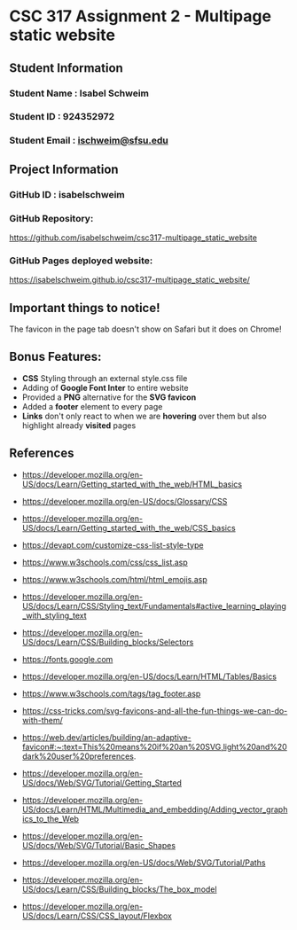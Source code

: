 # CSC 317 Assignment 2 - Multipage static website

## Student Information

### Student Name  : Isabel Schweim

### Student ID    : 924352972

### Student Email : ischweim@sfsu.edu

## Project Information

### GitHub ID     : isabelschweim

### GitHub Repository: 
https://github.com/isabelschweim/csc317-multipage_static_website

### GitHub Pages deployed website: 
https://isabelschweim.github.io/csc317-multipage_static_website/

## Important things to notice!
The favicon in the page tab doesn't show on Safari but it does on Chrome!

## Bonus Features:
- <b>CSS</b> Styling through an external style.css file
- Adding of <b>Google Font Inter</b> to entire website
- Provided a <b>PNG</b> alternative for the <b>SVG favicon</b>
- Added a <b>footer</b> element to every page
- <b>Links</b> don't only react to when we are <b>hovering</b> over them but also highlight already <b>visited</b> pages

## References

- https://developer.mozilla.org/en-US/docs/Learn/Getting_started_with_the_web/HTML_basics
- https://developer.mozilla.org/en-US/docs/Glossary/CSS
- https://developer.mozilla.org/en-US/docs/Learn/Getting_started_with_the_web/CSS_basics
- https://devapt.com/customize-css-list-style-type
- https://www.w3schools.com/css/css_list.asp
- https://www.w3schools.com/html/html_emojis.asp
- https://developer.mozilla.org/en-US/docs/Learn/CSS/Styling_text/Fundamentals#active_learning_playing_with_styling_text
- https://developer.mozilla.org/en-US/docs/Learn/CSS/Building_blocks/Selectors
- https://fonts.google.com
- https://developer.mozilla.org/en-US/docs/Learn/HTML/Tables/Basics
- https://www.w3schools.com/tags/tag_footer.asp
- https://css-tricks.com/svg-favicons-and-all-the-fun-things-we-can-do-with-them/
- https://web.dev/articles/building/an-adaptive-favicon#:~:text=This%20means%20if%20an%20SVG,light%20and%20dark%20user%20preferences.
- https://developer.mozilla.org/en-US/docs/Web/SVG/Tutorial/Getting_Started
- https://developer.mozilla.org/en-US/docs/Learn/HTML/Multimedia_and_embedding/Adding_vector_graphics_to_the_Web
- https://developer.mozilla.org/en-US/docs/Web/SVG/Tutorial/Basic_Shapes
- https://developer.mozilla.org/en-US/docs/Web/SVG/Tutorial/Paths


- https://developer.mozilla.org/en-US/docs/Learn/CSS/Building_blocks/The_box_model
- https://developer.mozilla.org/en-US/docs/Learn/CSS/CSS_layout/Flexbox
